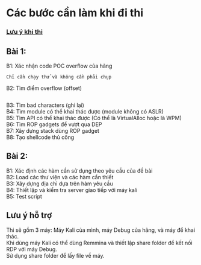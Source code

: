# Các bước cần làm khi đi thi
### [Lưu ý khi thi](#lưu-ý-hỗ-trợ)
### 
###

## Bài 1:

B1: Xác nhận code POC overflow của hãng
```
Chỉ cần chạy thử và không cần phải chụp
```

B2: Tìm điểm overflow (offset) 
```

```
B3: Tìm bad characters (ghi lại) \
B4: Tìm module có thể khai thác được (module không có ASLR) \
B5: Tìm API có thể khai thác được (Có thể là VirtualAlloc hoặc là WPM) \
B6: Tìm ROP gadgets để vượt qua DEP \
B7: Xây dựng stack dùng ROP gadget \
B8: Tạo shellcode thủ công


## Bài 2:

B1: Xác định các hàm cần sử dụng theo yêu cầu của đề bài \
B2: Load các thư viện và các hàm cần thiết \
B3: Xây dựng địa chỉ dựa trên hàm yêu cầu \
B4: Thiết lập và kiểm tra server giao tiếp với máy kali \
B5: Test script

## Lưu ý hỗ trợ
Thi sẽ gồm 3 máy: Máy Kali của mình, máy Debug của hãng, và máy để khai thác. \
Khi dùng máy Kali có thể dùng Remmina và thiết lập share folder để kết nối RDP với máy Debug. \
Sử dụng share folder để lấy file về máy.
